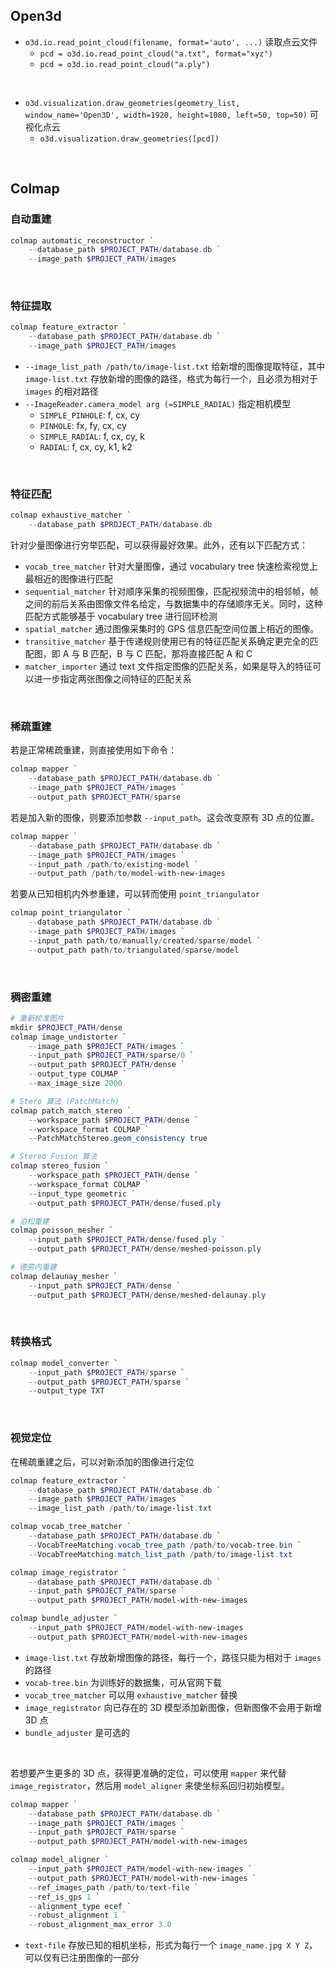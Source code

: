 
## Open3d
- `o3d.io.read_point_cloud(filename, format='auto', ...)` 读取点云文件
    - `pcd = o3d.io.read_point_cloud("a.txt", format="xyz")`
    - `pcd = o3d.io.read_point_cloud("a.ply")`
<br>

- `o3d.visualization.draw_geometries(geometry_list, window_name='Open3D', width=1920, height=1080, left=50, top=50)` 可视化点云
    - `o3d.visualization.draw_geometries([pcd])`







<br>

## Colmap
### 自动重建
```powershell
colmap automatic_reconstructor `
    --database_path $PROJECT_PATH/database.db `
    --image_path $PROJECT_PATH/images
```

<br>

### 特征提取
```powershell
colmap feature_extractor `
    --database_path $PROJECT_PATH/database.db `
    --image_path $PROJECT_PATH/images
```
- `--image_list_path /path/to/image-list.txt` 给新增的图像提取特征，其中 `image-list.txt` 存放新增的图像的路径，格式为每行一个，且必须为相对于 `images` 的相对路径
- `--ImageReader.camera_model arg (=SIMPLE_RADIAL)` 指定相机模型
    - `SIMPLE_PINHOLE`: f, cx, cy
    - `PINHOLE`: fx, fy, cx, cy
    - `SIMPLE_RADIAL`: f, cx, cy, k
    - `RADIAL`: f, cx, cy, k1, k2

<br>

### 特征匹配
```powershell
colmap exhaustive_matcher `
    --database_path $PROJECT_PATH/database.db
```
针对少量图像进行穷举匹配，可以获得最好效果。此外，还有以下匹配方式：

- `vocab_tree_matcher` 针对大量图像，通过 vocabulary tree 快速检索视觉上最相近的图像进行匹配
- `sequential_matcher` 针对顺序采集的视频图像，匹配视频流中的相邻帧，帧之间的前后关系由图像文件名给定，与数据集中的存储顺序无关。同时，这种匹配方式能够基于 vocabulary tree 进行回环检测
- `spatial_matcher` 通过图像采集时的 GPS 信息匹配空间位置上相近的图像。
- `transitive_matcher` 基于传递规则使用已有的特征匹配关系确定更完全的匹配图，即 A 与 B 匹配，B 与 C 匹配，那将直接匹配 A 和 C
- `matcher_importer` 通过 text 文件指定图像的匹配关系，如果是导入的特征可以进一步指定两张图像之间特征的匹配关系

<br>

### 稀疏重建
若是正常稀疏重建，则直接使用如下命令：
```powershell
colmap mapper `
    --database_path $PROJECT_PATH/database.db `
    --image_path $PROJECT_PATH/images `
    --output_path $PROJECT_PATH/sparse
```

若是加入新的图像，则要添加参数 `--input_path`。这会改变原有 3D 点的位置。
```powershell
colmap mapper `
    --database_path $PROJECT_PATH/database.db `
    --image_path $PROJECT_PATH/images `
    --input_path /path/to/existing-model `
    --output_path /path/to/model-with-new-images
```

若要从已知相机内外参重建，可以转而使用 `point_triangulator`
```powershell
colmap point_triangulator `
    --database_path $PROJECT_PATH/database.db `
    --image_path $PROJECT_PATH/images `
    --input_path path/to/manually/created/sparse/model `
    --output_path path/to/triangulated/sparse/model
```


<br>

### 稠密重建
```powershell
# 重新校准图片
mkdir $PROJECT_PATH/dense
colmap image_undistorter `
    --image_path $PROJECT_PATH/images `
    --input_path $PROJECT_PATH/sparse/0 `
    --output_path $PROJECT_PATH/dense `
    --output_type COLMAP `
    --max_image_size 2000

# Stero 算法 (PatchMatch)
colmap patch_match_stereo `
    --workspace_path $PROJECT_PATH/dense `
    --workspace_format COLMAP `
    --PatchMatchStereo.geom_consistency true

# Stereo Fusion 算法
colmap stereo_fusion `
    --workspace_path $PROJECT_PATH/dense `
    --workspace_format COLMAP `
    --input_type geometric `
    --output_path $PROJECT_PATH/dense/fused.ply

# 泊松重建
colmap poisson_mesher `
    --input_path $PROJECT_PATH/dense/fused.ply `
    --output_path $PROJECT_PATH/dense/meshed-poisson.ply

# 德劳内重建
colmap delaunay_mesher `
    --input_path $PROJECT_PATH/dense `
    --output_path $PROJECT_PATH/dense/meshed-delaunay.ply
```

<br>

### 转换格式
```powershell
colmap model_converter `
    --input_path $PROJECT_PATH/sparse `
    --output_path $PROJECT_PATH/sparse `
    --output_type TXT
```

<br>

### 视觉定位
在稀疏重建之后，可以对新添加的图像进行定位
```powershell
colmap feature_extractor `
    --database_path $PROJECT_PATH/database.db `
    --image_path $PROJECT_PATH/images `
    --image_list_path /path/to/image-list.txt

colmap vocab_tree_matcher `
    --database_path $PROJECT_PATH/database.db `
    --VocabTreeMatching.vocab_tree_path /path/to/vocab-tree.bin `
    --VocabTreeMatching.match_list_path /path/to/image-list.txt

colmap image_registrator `
    --database_path $PROJECT_PATH/database.db `
    --input_path $PROJECT_PATH/sparse `
    --output_path $PROJECT_PATH/model-with-new-images

colmap bundle_adjuster `
    --input_path $PROJECT_PATH/model-with-new-images
    --output_path $PROJECT_PATH/model-with-new-images
```
- `image-list.txt` 存放新增图像的路径，每行一个，路径只能为相对于 `images` 的路径
- `vocab-tree.bin` 为训练好的数据集，可从官网下载
- `vocab_tree_matcher` 可以用 `exhaustive_matcher` 替换
- `image_registrator` 向已存在的 3D 模型添加新图像，但新图像不会用于新增 3D 点
- `bundle_adjuster` 是可选的

<br>

若想要产生更多的 3D 点，获得更准确的定位，可以使用 `mapper` 来代替 `image_registrator`，然后用 `model_aligner` 来使坐标系回归初始模型。
```powershell
colmap mapper `
    --database_path $PROJECT_PATH/database.db `
    --image_path $PROJECT_PATH/images `
    --input_path $PROJECT_PATH/sparse `
    --output_path $PROJECT_PATH/model-with-new-images

colmap model_aligner `
    --input_path $PROJECT_PATH/model-with-new-images `
    --output_path $PROJECT_PATH/model-with-new-images `
    --ref_images_path /path/to/text-file `
    --ref_is_gps 1 `
    --alignment_type ecef `
    --robust_alignment 1 `
    --robust_alignment_max_error 3.0
```
- `text-file` 存放已知的相机坐标，形式为每行一个 `image_name.jpg X Y Z`，可以仅有已注册图像的一部分



